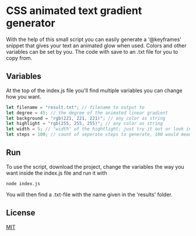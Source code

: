 # CSS animated text gradient generator

With the help of this small script you can easily generate a '@keyframes' snippet that gives your text an animated glow when used. Colors and other variables can be set by you. The code with save to an .txt file for you to copy from.

## Variables

At the top of the index.js file you'll find multiple variables you can change how you want.

```javascript
let filename = "result.txt"; // filename to output to
let degree = 45; // the degree of the animated linear gradient
let background = "rgb(221, 221, 221)"; // any color as string
let highlight = "rgb(255, 255, 255)"; // any color as string
let width = 5; // "width" of the hightlight; just try it out or look into the code
let steps = 100; // count of seperate steps to generate, 100 would mean the code calculates 101 seperate frames [0%, 1%, 2%, 3%, ... 99%, 100%]
```

## Run

To use the script, download the project, change the variables the way you want inside the index.js file and run it with

```
node index.js
```

You will then find a .txt-file with the name given in the 'results' folder.

## License

[MIT](https://choosealicense.com/licenses/mit/)
